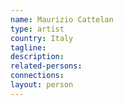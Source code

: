 ```yaml
---
name: Maurizio Cattelan
type: artist
country: Italy
tagline:
description:
related-persons:
connections:
layout: person
---
```


